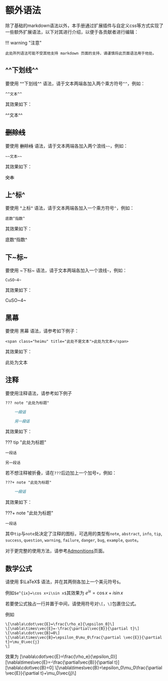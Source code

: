 # 额外语法

除了基础的markdown语法以外，本手册通过扩展插件与自定义css等方式实现了一些额外扩展语法，以下对其进行介绍，以便于各贡献者进行编辑：

!!! warning "注意"

    此处所列语法可能不受其他支持 markdown 页面的支持，请谨慎将此页面语法用于他处。

## ^^下划线^^

要使用 ^^下划线^^ 语法，请于文本两端各加入两个乘方符号`^^`，例如：

`^^文本^^`

其效果如下：

^^文本^^

## ~~删除线~~

要使用 ~~删除线~~ 语法，请于文本两端各加入两个浪线`~~`，例如：

`~~文本~~`

其效果如下：

~~文本~~

## 上^标^

要使用 ^上标^ 语法，请于文本两端各加入一个乘方符号`^`，例如：

`底数^指数^`

其效果如下：

底数^指数^

## 下~标~

要使用 ~下标~ 语法，请于文本两端各加入一个浪线`~`，例如：

`CuSO~4~`

其效果如下：

CuSO~4~

## 黑幕

要使用 <span class="heimu" title="这个是黑幕哦OvO">黑幕</span> 语法，请参考如下例子：

`<span class="heimu" title="此处不是文本">此处为文本</span>`

其效果如下：

<span class="heimu" title="此处不是文本">此处为文本</span>

## 注释

要使用注释语法，请参考如下例子

```markdown
??? note "此处为标题"

    一段话

    另一段话
```

其效果如下：

??? tip "此处为标题"

    一段话

    另一段话

若不想注释被折叠，请在`???`后边加上一个加号`+`，例如：

```markdown
???+ note "此处为标题"

    一段话
```

其效果如下：

???+ note "此处为标题"

    一段话

其中`tip`与`note`处决定了注释的图标，可选用的类型有`note`,  `abstract`, `info`, `tip`, `success`, `question`, `warning`, `failure`, `danger`, `bug`, `example`, `quote`。

对于更完整的使用方法，请参考[Admonitions](https://squidfunk.github.io/mkdocs-material/reference/admonitions/?h=admonition)页面。

## 数学公式

请使用 $\LaTeX$ 语法，并在其两侧各加上一个美元符号`$`。

例如`$e^{ix}=\cos x+i\sin x$`其效果为 $e^{ix}=\cos x+i\sin x$

若要使公式独占一行并置于中间，请使用符号对`\[`，`\]`包裹住公式。

例如
```
\[\nabla\cdot\vec{E}=\frac{\rho_e}{\epsilon_0}\]
\[\nabla\times\vec{E}=-\frac{\partial\vec{B}}{\partial t}\]
\[\nabla\cdot\vec{B}=0\]
\[\nabla\times\vec{B}=\epsilon_0\mu_0\frac{\partial \vec{E}}{\partial t}+\mu_0\vec{j}
\]
```
效果为
\[\nabla\cdot\vec{E}=\frac{\rho_e}{\epsilon_0}\]
\[\nabla\times\vec{E}=-\frac{\partial\vec{B}}{\partial t}\]
\[\nabla\cdot\vec{B}=0\]
\\[\nabla\times\vec{B}=\epsilon_0\mu_0\frac{\partial \vec{E}}{\partial t}+\mu_0\vec{j}\\]